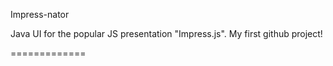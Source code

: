 Impress-nator

Java UI for the popular JS presentation "Impress.js". My first github project!



=============
